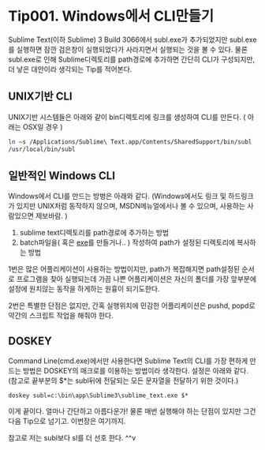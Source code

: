 # Tip001. Windows에서 CLI만들기

Sublime Text(이하 Sublime) 3 Build 3066에서 subl.exe가 추가되었지만 subl.exe를 실행하면 잠깐 검은창이 실행되었다가 사라지면서 실행되는 것을 볼 수 있다. 물론 subl.exe로 인해 Sublime디렉토리를 path경로에 추가하면 간단히 CLI가 구성되지만, 더 낳은 대안이라 생각되는 Tip를 적어본다.

## UNIX기반 CLI

UNIX기반 시스템들은 아래와 같이 bin디렉토리에 링크를 생성하여 CLI를 만든다. ( 아래는 OSX일 경우 )

```Bash
ln –s /Applications/Sublime\ Text.app/Contents/SharedSupport/bin/subl
/usr/local/bin/subl
```

## 일반적인 Windows CLI

Windows에서 CLI를 만드는 방벙은 아래와 같다. (Windows에서도 링크 및 하드링크가 있지만 UNIX처럼 동작하지 않으며, MSDN메뉴얼에서나 볼 수 있으며, 사용하는 사람있으면 제보바람. )

1. sublime text디렉토리를 path경로에 추가하는 방법
2. batch파일을( 혹은 [ exe](https://scotch.io/tutorials/open-sublime-text-from-the-command-line-using-subl-exe-windows)를 만들거나.. ) 작성하여 path가 설정된 디렉토리에 복사하는 방법

1번은 많은 어플리케이션이 사용하는 방법이지만, path가 복잡해지면 path설정된 순서로 프로그램을 찾아 실행되는데 가끔 나쁜 어플리케이션은 자신의 폴더를 가장 앞부분에 설정에 원치않는 동작을 하게하는 원흉이 되기도한다.

2번은 특별한 단점은 없지만, 간혹 실행위치에 민감한 어플리케이션은 pushd, popd로 약간의 스크립트 작업을 해줘야 한다.


## DOSKEY

Command Line(cmd.exe)에서만 사용한다면 Sublime Text의 CLI를 가장 편하게 만드는 방법은 DOSKEY의 매크로를 이용하는 방법이라 생각한다. 설정은 아래와 같다. (참고로 끝부분의 $*는 subl뒤에 전달되는 모든 문자열을 전달하기 위한 것이다.)

```batch
doskey subl=c:\bin\app\Sublime3\sublime_text.exe $*
```

이게 끝이다. 얼마나 간단하고 아름다운가! 물론 매번 실행해야 하는 단점이 있지만 그건 다음 Tip으로 넘기고. 이번장은 여기까지.

참고로 저는 subl보다 sl를 더 선호 한다. ^^v